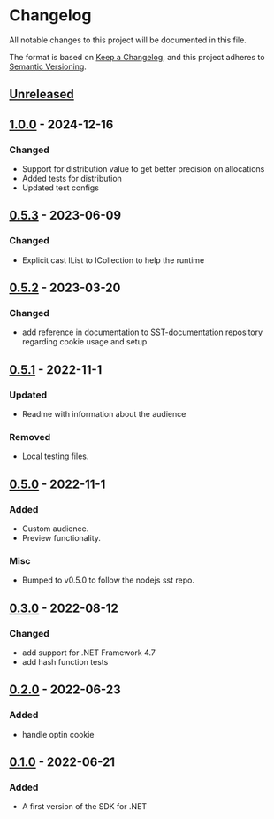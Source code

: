 # Changelog

All notable changes to this project will be documented in this file.

The format is based on [Keep a Changelog](https://keepachangelog.com/en/1.0.0/),
and this project adheres to [Semantic Versioning](https://semver.org/spec/v2.0.0.html).

## [Unreleased]

## [1.0.0] - 2024-12-16

### Changed
- Support for distribution value to get better precision on allocations
- Added tests for distribution
- Updated test configs

## [0.5.3] - 2023-06-09

### Changed
- Explicit cast IList to ICollection to help the runtime

## [0.5.2] - 2023-03-20

### Changed
- add reference in documentation to [SST-documentation](https://github.com/SymplifyConversion/sst-documentation/)
  repository regarding cookie usage and setup

## [0.5.1] - 2022-11-1
### Updated
 - Readme with information about the audience

### Removed
 - Local testing files.

## [0.5.0] - 2022-11-1
### Added
 - Custom audience.
 - Preview functionality.
### Misc
 - Bumped to v0.5.0 to follow the nodejs sst repo.

## [0.3.0] - 2022-08-12
### Changed
- add support for .NET Framework 4.7
- add hash function tests

## [0.2.0] - 2022-06-23
### Added
- handle optin cookie

## [0.1.0] - 2022-06-21
### Added
- A first version of the SDK for .NET

[Unreleased]: https://github.com/SymplifyConversion/sst-sdk-dotnet/compare/v1.0.0...HEAD
[1.0.0]: https://github.com/SymplifyConversion/sst-sdk-dotnet/releases/tag/v1.0.0
[0.5.3]: https://github.com/SymplifyConversion/sst-sdk-dotnet/releases/tag/v0.5.3
[0.5.2]: https://github.com/SymplifyConversion/sst-sdk-dotnet/releases/tag/v0.5.2
[0.5.1]: https://github.com/SymplifyConversion/sst-sdk-dotnet/releases/tag/v0.5.1
[0.5.0]: https://github.com/SymplifyConversion/sst-sdk-dotnet/releases/tag/v0.5.0
[0.3.0]: https://github.com/SymplifyConversion/sst-sdk-dotnet/releases/tag/v0.3.0
[0.2.0]: https://github.com/SymplifyConversion/sst-sdk-dotnet/releases/tag/v0.2.0
[0.1.0]: https://github.com/SymplifyConversion/sst-sdk-dotnet/releases/tag/v0.1.0
